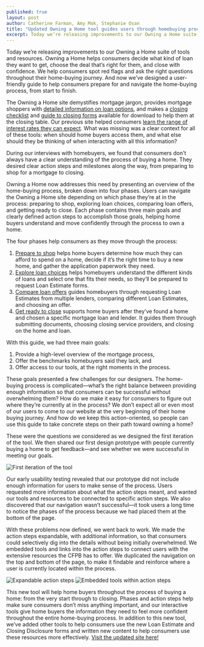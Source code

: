 ```yaml
---
published: true
layout: post
author: Catherine Farman, Amy Mok, Stephanie Osan
title: "Updated Owning a Home tool guides users through homebuying process"
excerpt: Today we’re releasing improvements to our Owning a Home suite of tools and resources. Owning a Home helps consumers decide what kind of loan they want to get, choose the deal that’s right for them, and close with confidence. We help consumers spot red flags and ask the right questions throughout their home-buying journey. And now we’ve designed a user-friendly guide to help consumers prepare for and navigate the home-buying process, from start to finish.
---
```


Today we’re releasing improvements to our Owning a Home suite of tools and resources. Owning a Home helps consumers decide what kind of loan they want to get, choose the deal that’s right for them, and close with confidence. We help consumers spot red flags and ask the right questions throughout their home-buying journey. And now we’ve designed a user-friendly guide to help consumers prepare for and navigate the home-buying process, from start to finish.

The Owning a Home site demystifies mortgage jargon, provides mortgage shoppers with [detailed information on loan options](http://www.consumerfinance.gov/owning-a-home/loan-options), and makes a [closing checklist](http://www.consumerfinance.gov/owning-a-home/resources/checklist_mortgage_closing.pdf) and [guide to closing forms](http://www.consumerfinance.gov/owning-a-home/resources/mortgage_closing_forms.pdf) available for download to help them at the closing table. Our previous site helped consumers [learn the range of interest rates they can expect](http://www.consumerfinance.gov/owning-a-home/explore-rates). What was missing was a clear context for all of these tools: when should home buyers access them, and what else should they be thinking of when interacting with all this information?

During our interviews with homebuyers, we found that consumers don't always have a clear understanding of the process of buying a home. They desired clear action steps and milestones along the way, from preparing to shop for a mortgage to closing. 

Owning a Home now addresses this need by presenting an overview of the home-buying process, broken down into four phases. Users can navigate the Owning a Home site depending on which phase they’re at in the process: preparing to shop, exploring loan choices, comparing loan offers, and getting ready to close. Each phase contains three main goals and clearly defined action steps to accomplish those goals, helping home buyers understand and move confidently through the process to own a home.

The four phases help consumers as they move through the process:

1. [Prepare to shop](http://www.consumerfinance.gov/owning-a-home/process/prepare/) helps home buyers determine how much they can afford to spend on a home, decide if it’s the right time to buy a new home, and gather the application paperwork they need.
2. [Explore loan choices](http://www.consumerfinance.gov/owning-a-home/process/explore/) helps homebuyers understand the different kinds of loans and select one that fits their needs, so they’ll be prepared to request Loan Estimate forms.
3. [Compare loan offers](http://www.consumerfinance.gov/owning-a-home/process/compare/) guides homebuyers through requesting Loan Estimates from multiple lenders, comparing different Loan Estimates, and choosing an offer.
4. [Get ready to close](http://www.consumerfinance.gov/owning-a-home/process/close/) supports home buyers after they’ve found a home and chosen a specific mortgage loan and lender. It guides them through submitting documents, choosing closing service providers, and  closing on the home and loan.

With this guide, we had three main goals: 

1. Provide a high-level overview of the mortgage process, 
2. Offer the benchmarks homebuyers said they lack, and 
3. Offer access to our tools, at the right moments in the process.

These goals presented a few challenges for our designers. The home-buying process is complicated—what’s the right balance between providing enough information so that consumers can be successful without overwhelming them? How do we make it easy for consumers to figure out where they’re currently at in the process? We don’t expect all or even most of our users to come to our website at the very beginning of their home buying journey. And how do we keep this action-oriented, so people can use this guide to take concrete steps on their path toward owning a home?

These were the questions we considered as we designed the first iteration of the tool. We then shared our first design prototype with people currently buying a home to get feedback—and see whether we were successful in meeting our goals. 

![First iteration of the tool](../../img/updated-oah-tool/Image01.png)

Our early usability testing revealed that our prototype did not include enough information for users to make sense of the process. Users requested more information about what the action steps meant, and wanted our tools and resources to be connected to specific action steps. We also discovered that our navigation wasn’t successful—it took users a long time to notice the phases of the process because we had placed them at the bottom of the page. 

With these problems now defined, we went back to work. We made the action steps expandable, with additional information, so that consumers could selectively dig into the details without being initially overwhelmed. We embedded tools and links into the action steps to connect users with the extensive resources the CFPB has to offer. We duplicated the navigation on the top and bottom of the page, to make it findable and reinforce where a user is currently located within the process. 

![Expandable action steps](../../img/updated-oah-tool/Image00.png)
![Embedded tools within action steps](../../img/updated-oah-tool/Image02.png)

This new tool will help home buyers throughout the process of buying a home: from the very start through to closing. Phases and action steps help make sure consumers don’t miss anything important, and our interactive tools give home buyers the information they need to feel more confident throughout the entire home-buying process. In addition to this new tool, we’ve added other tools to help consumers use the new Loan Estimate and Closing Disclosure forms and written new content to help consumers use these resources more effectively. [Visit the updated site here!](http://consumerfinance.gov/owning-a-home)
